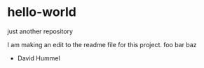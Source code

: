 # hello-world
just another repository

I am making an edit to the readme file for this project.
foo bar baz
- David Hummel
